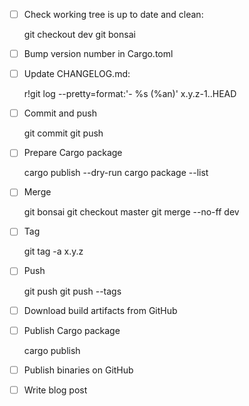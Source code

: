 - [ ] Check working tree is up to date and clean:

    git checkout dev
    git bonsai

- [ ] Bump version number in Cargo.toml

- [ ] Update CHANGELOG.md:

    r!git log --pretty=format:'- \%s (\%an)' x.y.z-1..HEAD

- [ ] Commit and push

    git commit
    git push

- [ ] Prepare Cargo package

    cargo publish --dry-run
    cargo package --list

- [ ] Merge

    git bonsai
    git checkout master
    git merge --no-ff dev

- [ ] Tag

    git tag -a x.y.z

- [ ] Push

    git push
    git push --tags

- [ ] Download build artifacts from GitHub

- [ ] Publish Cargo package

    cargo publish

- [ ] Publish binaries on GitHub

- [ ] Write blog post
